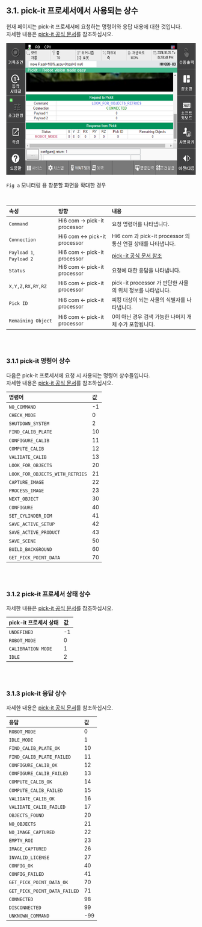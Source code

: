 ﻿## 3.1. pick-it 프로세서에서 사용되는 상수

현재 페이지는 pick-it 프로세서에 요청하는 명령어와 응답 내용에 대한 것입니다.  
자세한 내용은 [pick-it 공식 문서](https://docs.pickit3d.com/en/latest/robots/robot-brands/socket_communication.html#pickit-socket-interface)를 참조하십시오.  

<img src="../../_assets/02_expanded.png" height=350hv> 

`Fig a` 모니터링 용 창분할 화면을 확대한 경우

<br>

|속성|방향|내용|
|:---|:---|:---|
|`Command`|Hi6 com &rightarrow; pick-it processor|요청 명령어를 나타냅니다. |
|`Connection`|Hi6 com &leftrightarrow; pick-it processor|Hi6 com 과 pick-it processor 의 통신 연결 상태를 나타냅니다. |
|`Payload 1`, `Payload 2`|Hi6 com &leftarrow; pick-it processor| [pick-it 공식 문서 참조](https://docs.pickit3d.com/en/latest/robots/robot-brands/socket_communication.html#response-message) |
|`Status`|Hi6 com &leftarrow; pick-it processor| 요청에 대한 응답을 나타냅니다. |
|`X,Y,Z,RX,RY,RZ`|Hi6 com &leftarrow; pick-it processor| pick-it processor 가 판단한 사물의 위치 정보를 나타냅니다. |
|`Pick ID`|Hi6 com &leftarrow; pick-it processor| 피킹 대상이 되는 사물의 식별자를 나타냅니다. |  
|`Remaining Object`|Hi6 com &leftarrow; pick-it processor| 0이 아닌 경우 검색 가능한 나머지 개체 수가 포함됩니다. |  
  
<br><br>

### 3.1.1 pick-it 명령어 상수

다음은 pick-it 프로세서에 요청 시 사용되는 명령어 상수들입니다.  
자세한 내용은 [pick-it 공식 문서](https://docs.pickit3d.com/en/latest/robots/robot-brands/socket_communication.html#response-status)를 참조하십시오. 

|명령어|값|
|:---|:---|
|`NO_COMMAND`|-1|
|`CHECK_MODE`|0|
|`SHUTDOWN_SYSTEM`|2|
|`FIND_CALIB_PLATE`|10|
|`CONFIGURE_CALIB`|11|
|`COMPUTE_CALIB`|12|
|`VALIDATE_CALIB`|13|
|`LOOK_FOR_OBJECTS`|20|
|`LOOK_FOR_OBJECTS_WITH_RETRIES`|21|
|`CAPTURE_IMAGE`|22|
|`PROCESS_IMAGE`|23|
|`NEXT_OBJECT`|30|
|`CONFIGURE`|40|
|`SET_CYLINDER_DIM`|41|
|`SAVE_ACTIVE_SETUP`|42|
|`SAVE_ACTIVE_PRODUCT`|43|
|`SAVE_SCENE`|50|
|`BUILD_BACKGROUND`|60|
|`GET_PICK_POINT_DATA`|70|

<br><br>

### 3.1.2 pick-it 프로세서 상태 상수

자세한 내용은 [pick-it 공식 문서](https://docs.pickit3d.com/en/latest/robots/robot-brands/socket_communication.html#response-status)를 참조하십시오. 

|pick-it 프로세서 상태|값|
|:---|:---|
|`UNDEFINED`| -1|
|`ROBOT_MODE`|0|
|`CALIBRATION MODE`|1|
|`IDLE`|2|

<br><br>

### 3.1.3 pick-it 응답 상수

자세한 내용은 [pick-it 공식 문서](https://docs.pickit3d.com/en/latest/robots/robot-brands/socket_communication.html#response-status)를 참조하십시오. 

|응답|값|
|:---|:---|
|`ROBOT_MODE`                 |  0|
|`IDLE_MODE`                  |  1|
|`FIND_CALIB_PLATE_OK`        | 10|
|`FIND_CALIB_PLATE_FAILED`    | 11|
|`CONFIGURE_CALIB_OK`         | 12|
|`CONFIGURE_CALIB_FAILED`     | 13|
|`COMPUTE_CALIB_OK`           | 14|
|`COMPUTE_CALIB_FAILED`       | 15|
|`VALIDATE_CALIB_OK`          | 16|
|`VALIDATE_CALIB_FAILED`      | 17|
|`OBJECTS_FOUND`              | 20|
|`NO_OBJECTS`                 | 21|
|`NO_IMAGE_CAPTURED`          | 22|
|`EMPTY_ROI`                  | 23|
|`IMAGE_CAPTURED`             | 26|
|`INVALID_LICENSE`            | 27|
|`CONFIG_OK`                  | 40|
|`CONFIG_FAILED`              | 41|
|`GET_PICK_POINT_DATA_OK`     | 70|
|`GET_PICK_POINT_DATA_FAILED` | 71|
|`CONNECTED`                  | 98|
|`DISCONNECTED`               | 99|
|`UNKNOWN_COMMAND`            |-99|